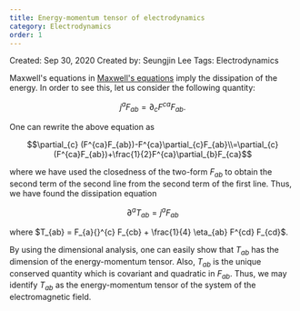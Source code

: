 ```yaml
---
title: Energy-momentum tensor of electrodynamics 
category: Electrodynamics
order: 1
---
```


Created: Sep 30, 2020
Created by: Seungjin Lee
Tags: Electrodynamics

Maxwell's equations in [Maxwell's equations](https://twistors105.github.io/Electrodynamics/Maxwellequations/) imply the dissipation of the energy. In order to see this, let us consider the following quantity:

$$j^{a} F_{ab}=\partial_{c} F^{ca} F_{ab}.$$

One can rewrite the above equation as

$$\partial_{c} (F^{ca}F_{ab})-F^{ca}\partial_{c}F_{ab}\\=\partial_{c} (F^{ca}F_{ab})+\frac{1}{2}F^{ca}\partial_{b}F_{ca}$$

where we have used the closedness of the two-form $F_{ab}$ to obtain the second term of the second line from the second term of the first line. Thus, we have found the dissipation equation

$$\partial^{a} T_{ab} = j^{a}F_{ab}$$

where $T_{ab} = F_{a}{}^{c} F_{cb} + \frac{1}{4} \eta_{ab} F^{cd} F_{cd}$.

By using the dimensional analysis, one can easily show that $T_{ab}$ has the dimension of the energy-momentum tensor. Also, $T_{ab}$ is the unique conserved quantity which is covariant and quadratic in $F_{ab}$. Thus, we may identify $T_{ab}$ as the energy-momentum tensor of the system of the electromagnetic field.